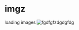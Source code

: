 # imgz
loading images
![fgdfgfzdgdgfdg](https://github.com/user-attachments/assets/c164b41d-87eb-49b1-bbf5-f0c9dcf87879)
